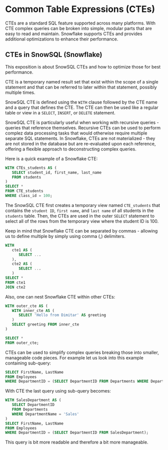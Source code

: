 # Common Table Expressions (CTEs)

CTEs are a standard SQL feature supported across many platforms. With CTE complex queries can be broken into simple, modular parts that are easy to read and maintain. Snowflake supports CTEs and provides additional optimizations to enhance their performance.

## CTEs in SnowSQL (Snowflake) 
This exposition is about SnowSQL CTEs and how to optimize those for best performance.  

CTE is a temporary named result set that exist within the scope of a single statement and that can be referred to later within that statement, possibly multiple times. 

SnowSQL CTE is defined using the `WITH` clause followed by the CTE name and a query that defines the CTE. The CTE can then be used like a regular table or view in a `SELECT`, `INSERT`, or `DELETE` statement.

SnowSQL CTE is particularly useful when working with recursive queries - queries that reference themselves. Recursive CTEs can be used to perform complez data processing tasks that would otherwise require multiple separate SQL statements. In Snowflake, CTEs are not materialized - they are not stored in the database but are re-evaluated upon each reference, offering a flexible approach to deconstructing complex queries.

Here is a quick example of a Snowflake CTE:

```sql
WITH CTEs_students AS (
   SELECT student_id, first_name, last_name
   FROM students
)
SELECT *
FROM CTE_students
WHERE class_id = 100;
```

The SnowSQL CTE first creates a temporary view named `CTE_students` that contains the `student ID`, `first name`, and `last name` of all students in the `students` table. Then, the CTEs are used in the outer `SELECT` statement to select all of the rows from the temporary view where the student ID is 100.

Keep in mind that Snowflake CTE can be separated by commas - allowing us to define multiple by simply using comma (,) delimiters.

```sql
WITH
   cte1 AS (
      SELECT ...
   ),
   cte2 AS (
      SELECT ...
   )
SELECT *
FROM cte1
JOIN cte2
```
Also, one can nest Snowflake CTE within other CTEs:
```sql
WITH outer_cte AS (
   WITH inner_cte AS (
      SELECT 'Hello from Dimitar' AS greeting
   )
   SELECT greeting FROM inner_cte
)

SELECT *
FROM outer_cte;
```
CTEs can be used to simplify complex queries breaking those into smaller, manageable code pieces. For example let us look into this example containing sub-query:

```sql
SELECT FirstName, LastName
FROM Employees
WHERE DepartmentID = (SELECT DepartmentID FROM Departments WHERE DepartmentName = 'Sales');
```

With CTE the last query using sub-query becomes:

```sql
WITH SalesDepartment AS (
   SELECT DepartmentID
   FROM Departments
   WHERE DepartmentName = 'Sales'
)
SELECT FirstName, LastName
FROM Employees
WHERE DepartmentID = (SELECT DepartmentID FROM SalesDepartment);
```
This query is bit more readable and therefore a bit more manageable.

